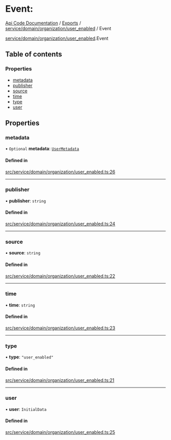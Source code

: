 # Event: 
 
[Api Code Documentation](../README.md) / [Exports](../modules.md) / [service/domain/organization/user\_enabled](../modules/service_domain_organization_user_enabled.md) / Event

[service/domain/organization/user\_enabled](../modules/service_domain_organization_user_enabled.md).Event

## Table of contents

### Properties

- [metadata](service_domain_organization_user_enabled.Event.md#metadata)
- [publisher](service_domain_organization_user_enabled.Event.md#publisher)
- [source](service_domain_organization_user_enabled.Event.md#source)
- [time](service_domain_organization_user_enabled.Event.md#time)
- [type](service_domain_organization_user_enabled.Event.md#type)
- [user](service_domain_organization_user_enabled.Event.md#user)

## Properties

### metadata

• `Optional` **metadata**: [`UserMetadata`](../modules/service_domain_metadata.md#usermetadata)

#### Defined in

[src/service/domain/organization/user_enabled.ts:26](https://github.com/openkfw/TruBudget/blob/26ade46/api/src/service/domain/organization/user_enabled.ts#L26)

___

### publisher

• **publisher**: `string`

#### Defined in

[src/service/domain/organization/user_enabled.ts:24](https://github.com/openkfw/TruBudget/blob/26ade46/api/src/service/domain/organization/user_enabled.ts#L24)

___

### source

• **source**: `string`

#### Defined in

[src/service/domain/organization/user_enabled.ts:22](https://github.com/openkfw/TruBudget/blob/26ade46/api/src/service/domain/organization/user_enabled.ts#L22)

___

### time

• **time**: `string`

#### Defined in

[src/service/domain/organization/user_enabled.ts:23](https://github.com/openkfw/TruBudget/blob/26ade46/api/src/service/domain/organization/user_enabled.ts#L23)

___

### type

• **type**: ``"user_enabled"``

#### Defined in

[src/service/domain/organization/user_enabled.ts:21](https://github.com/openkfw/TruBudget/blob/26ade46/api/src/service/domain/organization/user_enabled.ts#L21)

___

### user

• **user**: `InitialData`

#### Defined in

[src/service/domain/organization/user_enabled.ts:25](https://github.com/openkfw/TruBudget/blob/26ade46/api/src/service/domain/organization/user_enabled.ts#L25)

